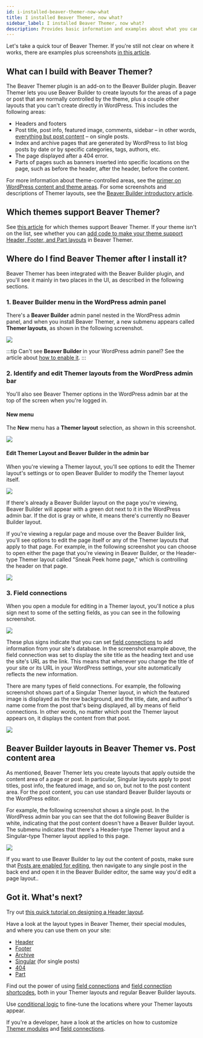 ```yaml
---
id: i-installed-beaver-themer-now-what
title: I installed Beaver Themer, now what?
sidebar_label: I installed Beaver Themer, now what?
description: Provides basic information and examples about what you can do with Beaver Themer after it's installed.
---
```


Let's take a quick tour of Beaver Themer. If you're still not clear on where it works, there are examples plus screenshots [in this article](/beaver-themer/getting-started/what-can-i-do-with-beaver-themer.md).

## What can I build with Beaver Themer?

The Beaver Themer plugin is an add-on to the Beaver Builder plugin. Beaver Themer lets you use Beaver Builder to create layouts for the areas of a page or post that are normally controlled by the theme, plus a couple other layouts that you can't create directly in WordPress. This includes the following areas:

- Headers and footers
- Post title, post info, featured image, comments, sidebar – in other words, [everything but post content](#beaver-builder-layouts-in-beaver-themer-vs-post-content-area) – on single posts.
- Index and archive pages that are generated by WordPress to list blog posts by date or by specific categories, tags, authors, etc.
- The page displayed after a 404 error.
- Parts of pages such as banners inserted into specific locations on the page, such as before the header, after the header, before the content.

For more information about theme-controlled areas, see the [primer on WordPress content and theme areas](/beaver-themer/getting-started/primer-on-wordpress-content-and-theme-areas-themer). For some screenshots and descriptions of Themer layouts, see the [Beaver Builder introductory article](/beaver-themer/getting-started/what-can-i-do-with-beaver-themer.md).

## Which themes support Beaver Themer?

See [this article](/beaver-themer/management-compatibility/beaver-themer-supported-themes.md) for which themes support Beaver Themer. If your theme isn't on the list, see whether you can [add code to make your theme support Header, Footer, and Part layouts](/beaver-themer/developer/add-header-footer-and-parts-support-to-your-theme-themer.md) in Beaver Themer.

## Where do I find Beaver Themer after I install it?

Beaver Themer has been integrated with the Beaver Builder plugin, and you'll see it mainly in two places in the UI, as described in the following sections.

### 1. Beaver Builder menu in the WordPress admin panel

There's a **Beaver Builder** admin panel nested in the WordPress admin panel, and when you install Beaver Themer, a new submenu appears called **Themer layouts**, as shown in the following screenshot.

![](/img/i-installed-beaver-themer-now-what-84e9b397.png)

:::tip
Can't see **Beaver Builder** in your WordPress admin panel? See the article about [how to enable it](/beaver-builder/troubleshooting/miscellaneous/cant-find-the-beaver-builder-menu-in-the-admin-panel).
:::

### 2. Identify and edit Themer layouts from the WordPress admin bar

You'll also see Beaver Themer options in the WordPress admin bar at the top of the screen when you're logged in.

#### New menu

The **New** menu has a **Themer layout** selection, as shown in this screenshot.

![](/img/i-installed-beaver-themer-now-what-11c637e0.png)

#### Edit Themer Layout and Beaver Builder in the admin bar

When you're viewing a Themer layout, you'll see options to edit the Themer layout's settings or to open Beaver Builder to modify the Themer layout itself.

![](/img/i-installed-beaver-themer-now-what-c0fc0dc1.png)

If there's already a Beaver Builder layout on the page you're viewing, Beaver Builder will appear with a green dot next to it in the WordPress admin bar. If the dot is gray or white, it means there's currently no Beaver Builder layout.

If you're viewing a regular page and mouse over the Beaver Builder link, you'll see options to edit the page itself or any of the Themer layouts that apply to that page. For example, in the following screenshot you can choose to open either the page that you're viewing in Beaver Builder, or the Header-type Themer layout called "Sneak Peek home page," which is controlling the header on that page.

![](/img/i-installed-beaver-themer-now-what-bf74dcc9.png)

### 3. Field connections

When you open a module for editing in a Themer layout, you'll notice a plus sign next to some of the setting fields, as you can see in the following screenshot.

![](/img/i-installed-beaver-themer-now-what-34d69222.png)

These plus signs indicate that you can set [field connections](field-connections/index.md) to add information from your site's database. In the screenshot example above, the field connection was set to display the site title as the heading text and use the site's URL as the link. This means that whenever you change the title of your site or its URL in your WordPress settings, your site automatically reflects the new information.

There are many types of field connections. For example, the following screenshot shows part of a Singular Themer layout, in which the featured image is displayed as the row background, and the title, date, and author's name come from the post that's being displayed, all by means of field connections. In other words, no matter which post the Themer layout appears on, it displays the content from that post.

![](/img/i-installed-beaver-themer-now-what-f3cdb7e1.jpg)

## Beaver Builder layouts in Beaver Themer vs. Post content area

As mentioned, Beaver Themer lets you create layouts that apply outside the content area of a page or post. In particular, Singular layouts apply to post titles, post info, the featured image, and so on, but not to the post content area. For the post content, you can use standard Beaver Builder layouts or the WordPress editor.

For example, the following screenshot shows a single post. In the WordPress admin bar you can see that the dot following Beaver Builder is white, indicating that the post content doesn't have a Beaver Builder layout. The submenu indicates that there's a Header-type Themer layout and a Singular-type Themer layout applied to this page.

![](/img/i-installed-beaver-themer-now-what-4073ffa6.jpg)

If you want to use Beaver Builder to lay out the content of posts, make sure that [Posts are enabled for editing](/beaver-builder/settings/post-types), then navigate to any single post in the back end and open it in the Beaver Builder editor, the same way you'd edit a page layout..

## Got it. What's next?

Try out [this quick tutorial on designing a Header layout](/beaver-themer/layout-types-modules/header-layout-type/tutorial-create-a-header-layout-themer.md).

Have a look at the layout types in Beaver Themer, their special modules, and where you can use them on your site:

- [Header](/beaver-themer/layout-types-modules/header-layout-type/themer-header-layout-type.md)
- [Footer](/beaver-themer/layout-types-modules/footer-layout-type/themer-footer-layout-type.md)
- [Archive](/beaver-themer/layout-types-modules/archive-layout-type/themer-archive-layout-type.md)
- [Singular](/beaver-themer/layout-types-modules/singular-layout-type/themer-singular-layout-type.md) (for single posts)
- [404](/beaver-themer/layout-types-modules/404-layout-type/themer-404-layout-type.md)
- [Part](/beaver-themer/layout-types-modules/part-layout-type/themer-part-layout-type.md)

Find out the power of using [field connections](field-connections/index.md) and [field connection shortcodes](field-connections/syntax.md), both in your Themer layouts and regular Beaver Builder layouts.

Use [conditional logic](/beaver-themer/conditional-logic/beaver-themer-conditional-logic.md) to fine-tune the locations where your Themer layouts appear.

If you're a developer, have a look at the articles on how to customize [Themer modules](/beaver-themer/developer/customize-themer-modules.md) and [field connections](/beaver-themer/developer/customize-field-connections-themer).
